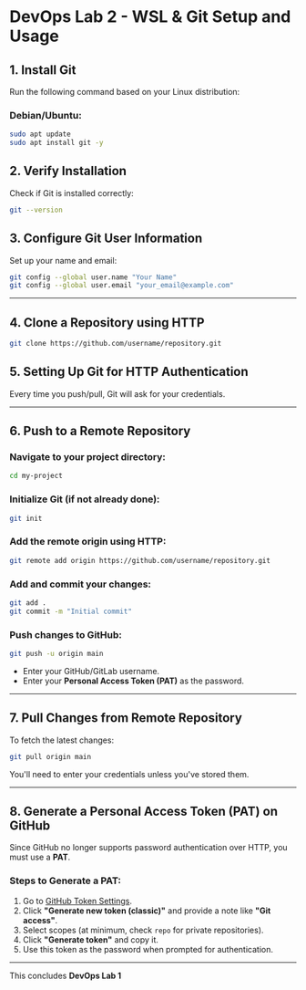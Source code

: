 # DevOps Lab 2 - WSL & Git Setup and Usage

## 1. Install Git

Run the following command based on your Linux distribution:

### Debian/Ubuntu:
```bash
sudo apt update
sudo apt install git -y
```

## 2. Verify Installation

Check if Git is installed correctly:
```bash
git --version
```

## 3. Configure Git User Information

Set up your name and email:
```bash
git config --global user.name "Your Name"
git config --global user.email "your_email@example.com"
```

---

## 4. Clone a Repository using HTTP

```bash
git clone https://github.com/username/repository.git
```

## 5. Setting Up Git for HTTP Authentication

Every time you push/pull, Git will ask for your credentials.

---

## 6. Push to a Remote Repository

### Navigate to your project directory:
```bash
cd my-project
```

### Initialize Git (if not already done):
```bash
git init
```

### Add the remote origin using HTTP:
```bash
git remote add origin https://github.com/username/repository.git
```

### Add and commit your changes:
```bash
git add .
git commit -m "Initial commit"
```

### Push changes to GitHub:
```bash
git push -u origin main
```

- Enter your GitHub/GitLab username.
- Enter your **Personal Access Token (PAT)** as the password.

---

## 7. Pull Changes from Remote Repository

To fetch the latest changes:
```bash
git pull origin main
```
You'll need to enter your credentials unless you've stored them.

---

## 8. Generate a Personal Access Token (PAT) on GitHub

Since GitHub no longer supports password authentication over HTTP, you must use a **PAT**.

### Steps to Generate a PAT:
1. Go to [GitHub Token Settings](https://github.com/settings/tokens).
2. Click **"Generate new token (classic)"** and provide a note like **"Git access"**.
3. Select scopes (at minimum, check `repo` for private repositories).
4. Click **"Generate token"** and copy it.
5. Use this token as the password when prompted for authentication.

---

This concludes **DevOps Lab 1**
